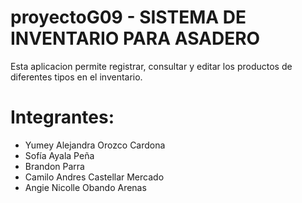 # proyectoG09 - SISTEMA DE INVENTARIO PARA ASADERO

Esta aplicacion permite registrar, consultar y editar los productos de diferentes tipos en el inventario.

# Integrantes:
- Yumey Alejandra Orozco Cardona
- Sofía Ayala Peña
- Brandon Parra
- Camilo Andres Castellar Mercado
- Angie Nicolle Obando Arenas